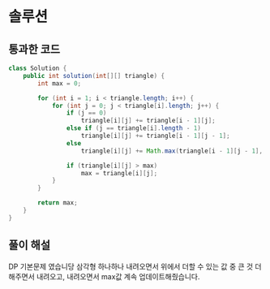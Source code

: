 # 솔루션

## 통과한 코드

```java
class Solution {
	public int solution(int[][] triangle) {
		int max = 0;

		for (int i = 1; i < triangle.length; i++) {
			for (int j = 0; j < triangle[i].length; j++) {
				if (j == 0)
					triangle[i][j] += triangle[i - 1][j];
				else if (j == triangle[i].length - 1)
					triangle[i][j] += triangle[i - 1][j - 1];
				else
					triangle[i][j] += Math.max(triangle[i - 1][j - 1], triangle[i - 1][j]);

				if (triangle[i][j] > max)
					max = triangle[i][j];
			}
		}

		return max;
	}
}
```

## 풀이 해설

DP 기본문제 였습니당 삼각형 하나하나 내려오면서 위에서 더할 수 있는 값 중 큰 것 더해주면서 내려오고, 내려오면서 max값 계속 업데이트해줬습니다.



